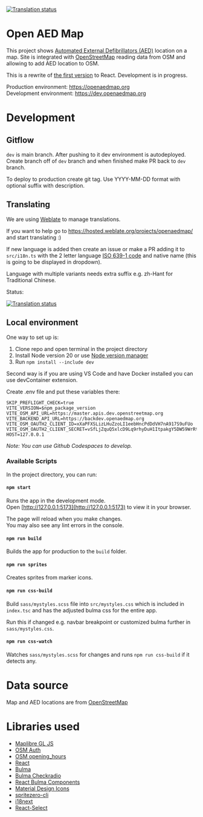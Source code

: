 [![Translation status](https://hosted.weblate.org/widgets/openaedmap/-/svg-badge.svg)](https://hosted.weblate.org/engage/openaedmap/)

# Open AED Map

This project shows [Automated External Defibrillators (AED)](https://en.wikipedia.org/wiki/Automated_external_defibrillator) location on a map. Site is integrated with [OpenStreetMap](https://www.openstreetmap.org/) reading data from OSM and allowing to add AED location to OSM.

This is a rewrite of [the first version](https://aed.openstreetmap.org.pl/) to React. Development is in progress.

Production environment: https://openaedmap.org \
Development environment: https://dev.openaedmap.org

# Development
## Gitflow

`dev` is main branch. After pushing to it dev environment is autodeployed.
Create branch off of `dev` branch and when finished make PR back to `dev` branch.

To deploy to production create git tag.
Use YYYY-MM-DD format with optional suffix with description.

## Translating
We are using [Weblate](https://weblate.org) to manage translations.

If you want to help go to https://hosted.weblate.org/projects/openaedmap/ and start translating :)

If new language is added then create an issue or make a PR adding it to `src/i18n.ts` with the 2 letter language [ISO 639-1 code](https://en.wikipedia.org/wiki/List_of_ISO_639-1_codes) and native name (this is going to be displayed in dropdown).

Language with multiple variants needs extra suffix e.g. zh-Hant for Traditional Chinese.

Status:

[![Translation status](https://hosted.weblate.org/widgets/openaedmap/-/multi-auto.svg)](https://hosted.weblate.org/engage/openaedmap/)

## Local environment

One way to set up is:
1. Clone repo and open terminal in the project directory
2. Install Node version 20 or use [Node version manager](https://github.com/nvm-sh/nvm)
3. Run `npm install --include dev`

Second way is if you are using VS Code and have Docker installed you can use devContainer extension.

Create .env file and put these variables there:
```
SKIP_PREFLIGHT_CHECK=true
VITE_VERSION=$npm_package_version
VITE_OSM_API_URL=https://master.apis.dev.openstreetmap.org
VITE_BACKEND_API_URL=https://backdev.openaedmap.org
VITE_OSM_OAUTH2_CLIENT_ID=xXaPFXSLizLHuZzoLI1eebHncPdDdVH7nA917S9uFUo
VITE_OSM_OAUTH2_CLIENT_SECRET=vSfLjZquQ5xlcD9Lq9rhyDuH1ItpakgY5DW59WrRtHY
HOST=127.0.0.1
```

*Note: You can use Github Codespaces to develop.*

### Available Scripts

In the project directory, you can run:

#### `npm start`

Runs the app in the development mode.\
Open [http://127.0.0.1:5173](http://127.0.0.1:5173) to view it in your browser.

The page will reload when you make changes.\
You may also see any lint errors in the console.

#### `npm run build`

Builds the app for production to the `build` folder.

#### `npm run sprites`

Creates sprites from marker icons.

#### `npm run css-build`

Build `sass/mystyles.scss` file into `src/mystyles.css` which is included in `index.tsc` and has the adjusted bulma css for the entire app.

Run this if changed e.g. navbar breakpoint or customized bulma further in `sass/mystyles.css`.

#### `npm run css-watch`

Watches `sass/mystyles.scss` for changes and runs `npm run css-build` if it detects any.

# Data source
Map and AED locations are from [OpenStreetMap](https://www.openstreetmap.org/copyright)

# Libraries used
- [Maplibre GL JS](https://maplibre.org/maplibre-gl-js-docs/api/)
- [OSM Auth](https://github.com/osmlab/osm-auth)
- [OSM opening_hours](https://github.com/opening-hours/opening_hours.js/)
- [React](https://reactjs.org/docs/getting-started.html)
- [Bulma](https://bulma.io/)
- [Bulma Checkradio](https://wikiki.github.io/form/checkradio/)
- [React Bulma Components](https://react-bulma.dev/en/storybook)
- [Material Design Icons](https://dev.materialdesignicons.com/getting-started/react)
- [spritezero-cli](https://gitlab.com/beyondtracks/spritezero-cli)
- [i18next](https://github.com/i18next/i18next)
- [React-Select](https://react-select.com/home)
